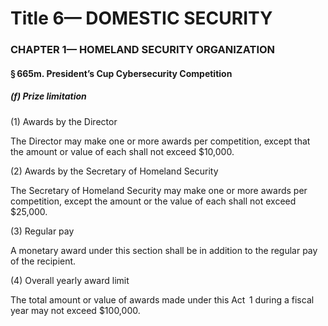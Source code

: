 
# Title 6— DOMESTIC SECURITY
### CHAPTER 1— HOMELAND SECURITY ORGANIZATION
#### § 665m. President’s Cup Cybersecurity Competition
##### (f) Prize limitation

(1) Awards by the Director

The Director may make one or more awards per competition, except that the amount or value of each shall not exceed $10,000.

(2) Awards by the Secretary of Homeland Security

The Secretary of Homeland Security may make one or more awards per competition, except the amount or the value of each shall not exceed $25,000.

(3) Regular pay

A monetary award under this section shall be in addition to the regular pay of the recipient.

(4) Overall yearly award limit

The total amount or value of awards made under this Act  1 during a fiscal year may not exceed $100,000.
